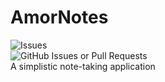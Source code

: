 # AmorNotes
<div class="flex-container">
 <div> <img src="https://img.shields.io/github/issues/ambrocioreg/2425-2nd-cc3-1b-project-RAM?logoColor=%23000000&labelColor=%23FFFF00" alt="Issues">  </div>
 <div> <img alt="GitHub Issues or Pull Requests" src="https://img.shields.io/github/issues-pr/ambrocioreg/2425-2nd-cc3-1b-project-RAM?logoColor=%23FF0000&labelColor=%23FF0000"> </div>
</div>
A simplistic note-taking application
